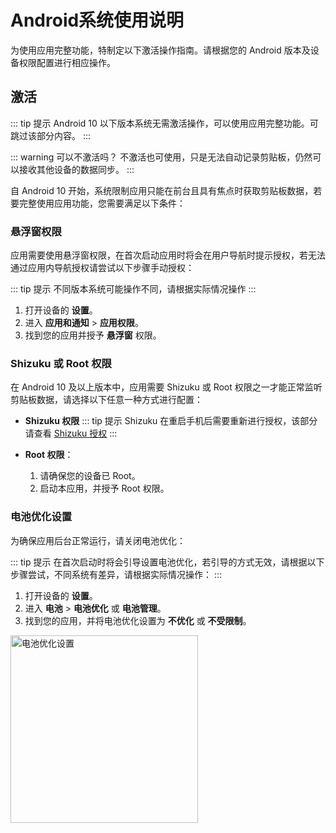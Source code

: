 # Android系统使用说明

为使用应用完整功能，特制定以下激活操作指南。请根据您的 Android 版本及设备权限配置进行相应操作。

## 激活

::: tip 提示
Android 10 以下版本系统无需激活操作，可以使用应用完整功能。可跳过该部分内容。
:::

::: warning 可以不激活吗？
不激活也可使用，只是无法自动记录剪贴板，仍然可以接收其他设备的数据同步。
:::

自 Android 10 开始，系统限制应用只能在前台且具有焦点时获取剪贴板数据，若要完整使用应用功能，您需要满足以下条件：

### 悬浮窗权限

应用需要使用悬浮窗权限，在首次启动应用时将会在用户导航时提示授权，若无法通过应用内导航授权请尝试以下步骤手动授权：

::: tip 提示
不同版本系统可能操作不同，请根据实际情况操作
:::

1. 打开设备的 **设置**。
2. 进入 **应用和通知** > **应用权限**。
3. 找到您的应用并授予 **悬浮窗** 权限。

### Shizuku 或 Root 权限

在 Android 10 及以上版本中，应用需要 Shizuku 或 Root 权限之一才能正常监听剪贴板数据，请选择以下任意一种方式进行配置：

- **Shizuku 权限**
  ::: tip 提示
  Shizuku 在重启手机后需要重新进行授权，该部分请查看 [Shizuku 授权](/usages/shizuku.html)
  :::

- **Root 权限**：
    1. 请确保您的设备已 Root。
    2. 启动本应用，并授予 Root 权限。

### 电池优化设置

为确保应用后台正常运行，请关闭电池优化：

::: tip 提示
在首次启动时将会引导设置电池优化，若引导的方式无效，请根据以下步骤尝试，不同系统有差异，请根据实际情况操作：
:::

1. 打开设备的 **设置**。
2. 进入 **电池** > **电池优化** 或 **电池管理**。
3. 找到您的应用，并将电池优化设置为 **不优化** 或 **不受限制**。

<img src="/images/usages/android/battery_optimization_settings_android.jpg" alt="电池优化设置" width="300" data-fancybox="android">
